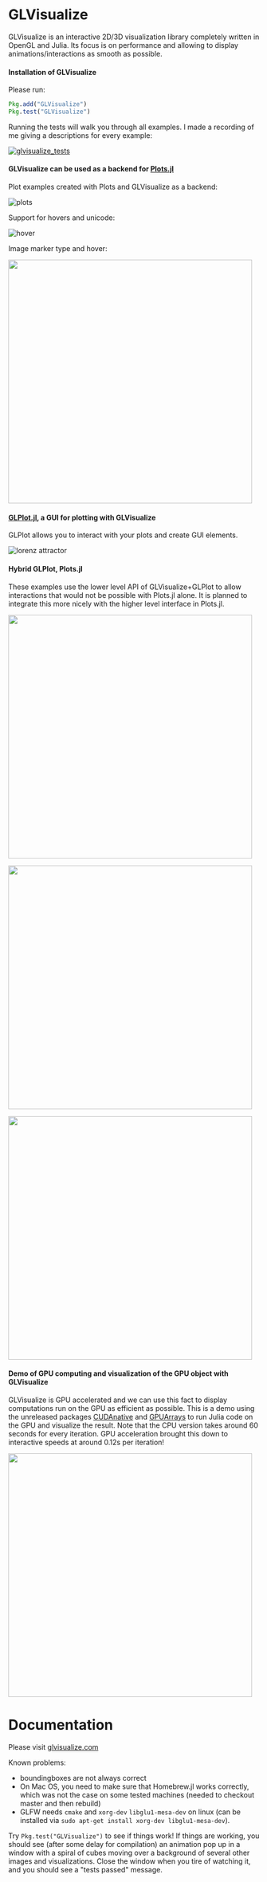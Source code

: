 # GLVisualize

GLVisualize is an interactive 2D/3D visualization library completely written in OpenGL and Julia.
Its focus is on performance and allowing to display animations/interactions as smooth as possible.

#### Installation of GLVisualize
Please run:
```Julia
Pkg.add("GLVisualize")
Pkg.test("GLVisualize")
```

Running the tests will walk you through all examples. 
I made a recording of me giving a descriptions for every example:

[![glvisualize_tests](https://cloud.githubusercontent.com/assets/1010467/19108202/19984852-8af0-11e6-8fc2-d6fc2828d34c.png)](https://www.youtube.com/watch?v=WYX31vIkrd4&t=6s)


#### GLVisualize can be used as a backend for [Plots.jl](https://github.com/tbreloff/Plots.jl/)

Plot examples created with Plots and GLVisualize as a backend:

![plots](https://cloud.githubusercontent.com/assets/1010467/18788252/7246cff8-81a6-11e6-9a48-18d63e11fb25.gif)

Support for hovers and unicode:

![hover](https://cloud.githubusercontent.com/assets/1010467/18787764/7fc2c0b2-81a4-11e6-983d-8f73527f9293.gif)

Image marker type and hover:

[<img src="https://cloud.githubusercontent.com/assets/1010467/20456657/234e63dc-ae7b-11e6-9beb-fe49ea064aa8.png" width="489">](https://vimeo.com/181942008 "Image Cloud")

#### [GLPlot.jl](https://github.com/SimonDanisch/GLPlot.jl), a GUI for plotting with GLVisualize
GLPlot allows you to interact with your plots and create GUI elements.

![lorenz attractor](https://cloud.githubusercontent.com/assets/1010467/18789098/f3fe7962-81a9-11e6-8305-8ffe9d4e6921.gif)

#### Hybrid GLPlot, Plots.jl

These examples use the lower level API of GLVisualize+GLPlot to allow interactions that would not be possible with Plots.jl alone.
It is planned to integrate this more nicely with the higher level interface in Plots.jl.

[<img src="https://cloud.githubusercontent.com/assets/1010467/18790024/7d5f4a58-81ad-11e6-9535-e2408bbea679.png" width="489">](https://vimeo.com/180307247 "Volume Plot")

[<img src="https://cloud.githubusercontent.com/assets/1010467/18790072/a888fde6-81ad-11e6-829a-f0210711584d.png" width="489">](https://vimeo.com/181694236 "Surface")

[<img src="https://cloud.githubusercontent.com/assets/1010467/18789938/284fc0f6-81ad-11e6-8497-e14ac65fceb4.png" width="489">](https://vimeo.com/183115490 "Image filtering")

#### Demo of GPU computing and visualization of the GPU object with GLVisualize
GLVisualize is GPU accelerated and we can use this fact to display computations run on the GPU as efficient as possible.
This is a demo using the unreleased packages [CUDAnative](https://github.com/JuliaGPU/CUDAnative.jl) and [GPUArrays](https://github.com/JuliaGPU/GPUArrays.jl) to run Julia code on the GPU and visualize the result.
Note that the CPU version takes around 60 seconds for every iteration. GPU acceleration brought this down to interactive speeds at around 0.12s per iteration!

[<img src="https://cloud.githubusercontent.com/assets/1010467/18793533/79b04714-81bb-11e6-9fa0-ed273888b7cf.png" width="489">](https://vimeo.com/184020541)


# Documentation


Please visit [glvisualize.com](http://www.glvisualize.com/)


Known problems:
- boundingboxes are not always correct
- On Mac OS, you need to make sure that Homebrew.jl works correctly, which was not the case on some tested machines (needed to checkout master and then rebuild)
- GLFW needs `cmake` and `xorg-dev` `libglu1-mesa-dev` on linux (can be installed via `sudo apt-get install xorg-dev libglu1-mesa-dev`).


Try `Pkg.test("GLVisualize")` to see if things work! If things are working, you should see (after some delay for compilation) an animation pop up in a window with a spiral of cubes moving over a background of several other images and visualizations.
Close the window when you tire of watching it, and you should see a "tests passed" message.
